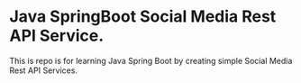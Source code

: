 # Java SpringBoot Social Media Rest API Service.
This is repo is for learning Java Spring Boot by creating simple Social Media Rest API Services.
